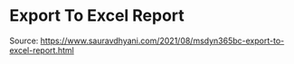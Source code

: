 # Export To Excel Report
Source: https://www.sauravdhyani.com/2021/08/msdyn365bc-export-to-excel-report.html
